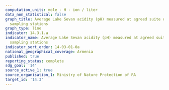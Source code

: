 ```yaml
---
computation_units: mole - H - ion / liter
data_non_statistical: false
graph_title: Average Lake Sevan acidity (pH) measured at agreed suite of representative
  sampling stations
graph_type: line
indicator: 14.3.1.a
indicator_name: Average Lake Sevan acidity (pH) measured at agreed suite of representative
  sampling stations
indicator_sort_order: 14-03-01-0a
national_geographical_coverage: Armenia
published: true
reporting_status: complete
sdg_goal: '14'
source_active_1: true
source_organisation_1: Ministry of Nature Protection of RA
target_id: '14.3'
---
```

